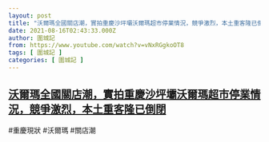 ```yaml
---
layout: post
title: "沃爾瑪全國關店潮，實拍重慶沙坪壩沃爾瑪超市停業情況，競爭激烈，本土重客隆已倒閉"
date: 2021-08-16T02:43:33.000Z
author: 圍城記
from: https://www.youtube.com/watch?v=vNxRGgkoOT8
tags: [ 圍城記 ]
categories: [ 圍城記 ]
---
```

<!--1629081813000-->
[沃爾瑪全國關店潮，實拍重慶沙坪壩沃爾瑪超市停業情況，競爭激烈，本土重客隆已倒閉](https://www.youtube.com/watch?v=vNxRGgkoOT8)
------

<div>
#重慶現狀 #沃爾瑪 #關店潮
</div>
